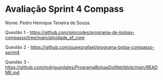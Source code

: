 # Avaliação Sprint 4 Compass

Nome: Pedro Henrique Teixeira de Souza.

Questão 1 - https://github.com/gjmcodes/programa-de-bolsas-compasso/tree/main/atividade_ef_core

Questão 2 - https://github.com/suarezrafael/programa-bolsa-compasso-sprint4

Questão 3 - https://github.com/rodriguestales/ProgramaBolsasDotNet/blob/main/README.md
